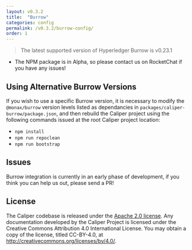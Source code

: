 ```yaml
---
layout: v0.3.2
title:  "Burrow"
categories: config
permalink: /v0.3.2/burrow-config/
order: 1
---
```


> The latest supported version of Hyperledger Burrow is v0.23.1

* The NPM package is in Alpha, so please contact us on RocketChat if you have any issues!

## Using Alternative Burrow Versions
If you wish to use a specific Burrow version, it is necessary to modify the `@monax/burrow` version levels listed as dependancies in `packages/caliper-burrow/package.json`, and then rebuild the Caliper project using the following commands issued at the root Caliper project location:

- `npm install`
- `npm run repoclean`
- `npm run bootstrap`

## Issues

Burrow integration is currently in an early phase of development, if you think you can help us out, please send a PR!

## License
The Caliper codebase is released under the [Apache 2.0 license](./LICENSE.md). Any documentation developed by the Caliper Project is licensed under the Creative Commons Attribution 4.0 International License. You may obtain a copy of the license, titled CC-BY-4.0, at http://creativecommons.org/licenses/by/4.0/.
